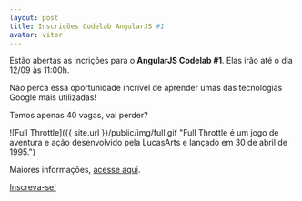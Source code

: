 ```yaml
---
layout: post
title: Inscrições Codelab AngularJS #1
avatar: vitor
---
```


Estão abertas as incrições para o **AngularJS Codelab #1**. Elas irão até o dia 12/09 às 11:00h.

Não perca essa oportunidade incrível de aprender umas das tecnologias Google mais utilizadas!

Temos apenas 40 vagas, vai perder?

![Full Throttle]({{ site.url }}/public/img/full.gif "Full Throttle é um jogo de aventura e ação desenvolvido pela LucasArts e lançado em 30 de abril de 1995.")

Maiores informações, [acesse aqui](https://github.com/gdg-pato-branco/angularjs-codelab-01).


[Inscreva-se!](https://www.sympla.com.br/angularjs-codelab-1__42731)
